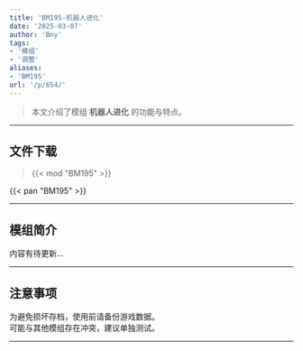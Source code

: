 ```yaml
---
title: 'BM195-机器人进化'
date: '2025-03-07'
author: 'Bny'
tags:
- '模组'
- '调整'
aliases:
- 'BM195'
url: '/p/654/'
---
```


> 本文介绍了模组 **机器人进化** 的功能与特点。

---

## 文件下载  

> {{< mod "BM195" >}}  

{{< pan "BM195" >}}  

---

## 模组简介

>  
内容有待更新...  

---

## 注意事项

>  
为避免损坏存档，使用前请备份游戏数据。  
可能与其他模组存在冲突，建议单独测试。  

---


